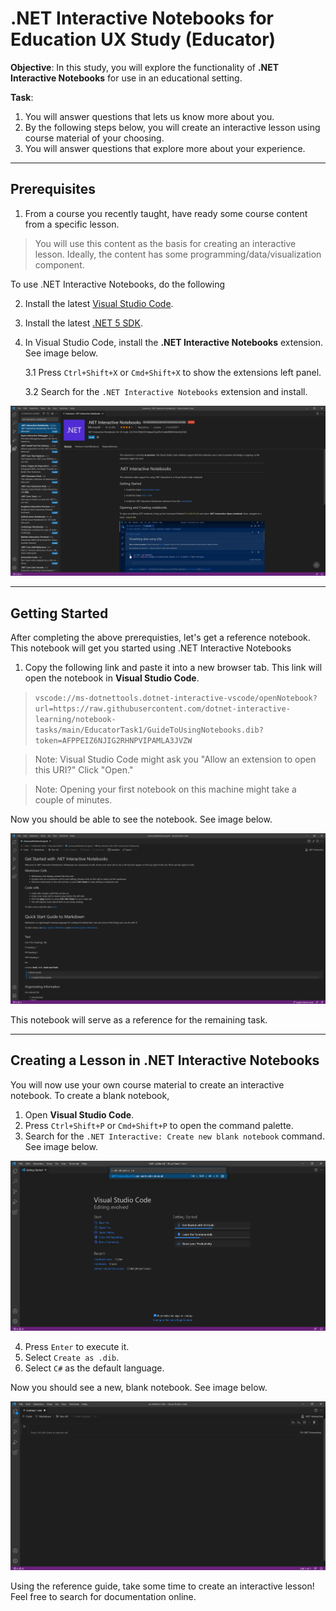 # .NET Interactive Notebooks for Education UX Study (Educator)

**Objective**: In this study, you will explore the functionality of **.NET Interactive Notebooks** for use in an educational setting.

**Task**:

1. You will answer questions that lets us know more about you.
2. By the following steps below, you will create an interactive lesson using course material of your choosing.
3. You will answer questions that explore more about your experience.

---

## Prerequisites

1. From a course you recently taught, have ready some course content from a specific lesson.

> You will use this content as the basis for creating an interactive lesson. Ideally, the content has some programming/data/visualization component.


To use .NET Interactive Notebooks, do the following

2. Install the latest [Visual Studio Code](https://code.visualstudio.com/).

2. Install the latest [.NET 5 SDK](https://dotnet.microsoft.com/download/dotnet/5.0).

3. In Visual Studio Code, install the **.NET Interactive Notebooks** extension. See image below.

    3.1 Press `Ctrl+Shift+X` or `Cmd+Shift+X` to show the extensions left panel.

    3.2 Search for the `.NET Interactive Notebooks` extension and install.

![Installing .Net Interactive Notebooks extension](../res/installingextension.PNG)

---

## Getting Started

After completing the above prerequisties, let's get a reference notebook. This notebook will get you started using .NET Interactive Notebooks

1. Copy the following link and paste it into a new browser tab. This link will open the notebook in **Visual Studio Code**.

> `vscode://ms-dotnettools.dotnet-interactive-vscode/openNotebook?url=https://raw.githubusercontent.com/dotnet-interactive-learning/notebook-tasks/main/EducatorTask1/GuideToUsingNotebooks.dib?token=AFPPEIZ6NJIG2RHNPVIPAMLA3JVZW`

> Note: Visual Studio Code might ask you "Allow an extension to open this URI?" Click "Open."

> Note: Opening your first notebook on this machine might take a couple of minutes.

Now you should be able to see the notebook. See image below.

![Opened Notebook](../res/openededucatornotebook.PNG)

This notebook will serve as a reference for the remaining task.

---

## Creating a Lesson in .NET Interactive Notebooks

You will now use your own course material to create an interactive notebook. To create a blank notebook,

1. Open **Visual Studio Code**.
2. Press `Ctrl+Shift+P` or `Cmd+Shift+P` to open the command palette. 
3. Search for the `.NET Interactive: Create new blank notebook` command. See image below.

![Command Palette](../res/commandpalette.PNG)

4. Press `Enter` to execute it. 
5. Select `Create as .dib`. 
6. Select `C#` as the default language.

Now you should see a new, blank notebook. See image below.

![New notebook](../res/newnotebook.PNG)

Using the reference guide, take some time to create an interactive lesson! Feel free to search for documentation online.
